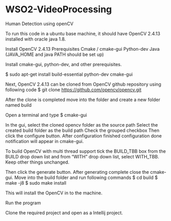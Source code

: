 # WSO2-VideoProcessing
Human Detection using openCV

To run this code in a ubuntu base machine, it should have OpenCV 2.4.13 installed with oracle java 1.8.

Install  OpenCV 2.4.13
Prerequisites 
Cmake / cmake-gui
Python-dev
Java (JAVA_HOME and java PATH should be set up) 

Install cmake-gui, python-dev, and other prerequisites.

$ sudo apt-get install build-essential python-dev cmake-gui 

Next, OpenCV 2.4.13 can be cloned from OpenCV github repository using following code
 $ git clone https://github.com/opencv/opencv.git

After the clone is completed move into the folder and create a new folder named build

Open a terminal and  type
$ cmake-gui 
 
In the gui, select the cloned opencv folder as the source path
Select the created build folder as the build path
Check the grouped checkbox
Then click the configure button.
After configuration finished configuration done notification will appear in cmake-gui. 

To build OpenCV with multi thread support tick the BUILD_TBB box from the BUILD drop down list and from “WITH” drop down list, select WITH_TBB. Keep other things unchanged.

Then click the generate button.
After generating complete close the cmake-gui.
Move into the build folder and run following commands
$ cd build
$ make -j8
$ sudo make install

This will install the OpenCV in to the machine.

Run the program

Clone the required project and open as a Intellij project.
